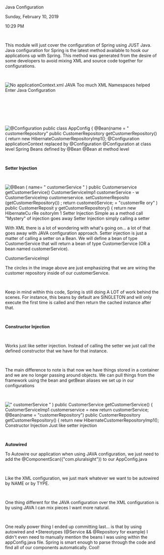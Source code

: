 Java Configuration

Sunday, February 10, 2019

10:29 PM

 

This module will just cover the configuration of Spring using JUST Java. Java configuration for Spring is the latest method available to hook our applications up with Spring. This method was generated from the desire of some developers to avoid mixing XML and source code together for configurations.

 

![No applicationContext.xml JAVA Too much XML Namespaces helped Enter Java Configuration ](004_Java_Configuration_000.png)

 

 

 

![\@Configuration public class AppConfig { \@Bean(name = \" customerRepository\" public CustomerRepository getCustomerRepository() { return new HibernateCustomerRepositoryImp1(); \@Configuration applicationContext replaced by \@Configuration \@Configuration at class level Spring Beans defined by \@Bean \@Bean at method level ](004_Java_Configuration_001.png)

 

**Setter Injection**

 

![\@Bean ( name= \" customerService \" ) public Customerservice getCustomerService() CustomerServiceImp1 customerService - w CustomerServiceImp customerservice. setCustomerReposito (getCustomerRepository()) ; return customeöService; = \"customerRe ory\" ) public CustomerReposit y getCustomerRepository() { return new HibernateCu rRe ositorylm 1 Setter Injection Simple as a method call \"Mystery\" of injection goes away Setter Injection simply calling a setter ](004_Java_Configuration_002.png)

With XML there is a lot of wondering with what\'s going on... a lot of that goes away with JAVA configuration approach. Setter injection is just a matter of calling a setter on a Bean. We will define a bean of type CustomerService that will return a bean of type CustomerService (OR a bean named customerService).

CustomerServiceImpl

The circles in the image above are just emphasizing that we are wiring the customer repository inside of our customerService.

 

Keep in mind within this code, Spring is still doing A LOT of work behind the scenes. For instance, this beans by default are SINGLETON and will only execute the first time is called and then return the cached instance after that.

 

**Constructor Injection**

 

Works just like setter injection. Instead of calling the setter we just call the defined constructor that we have for that instance.

 

The main difference to note is that now we have things stored in a container and we are no longer passing around objects. We can pull things from the framework using the bean and getBean aliases we set up in our configurations

 

![\" customerService \" ) public CustomerService getCustomerService() { CustomerServiceImp1 customerservice = new return customerService; \@Bean(name = \"customerRepository\") public CustomerRepository getCustomerRepository() { return new HibernateCustomerRepositoryImp1(); Constructor Injection Just like setter injection ](004_Java_Configuration_003.png)

 

**Autowired**

To Autowire our application when using JAVA configuration, we just need to add the \@ComponentScan({\"com.pluralsight\"}) to our AppConfig.java

 

Like the XML configuration, we just mark whatever we want to be autowired by NAME or by TYPE.

 

One thing different for the JAVA configuration over the XML configuration is by using JAVA I can mix pieces I want more natural.

 

One really power thing I ended up committing last... is that by using autowired and \*Stereotypes (@Service && \@Repository for example) I didn\'t even need to manually mention the beans I was using within the appConfig.java file. Spring is smart enough to parse through the code and find all of our components automatically. Cool!

 

 
